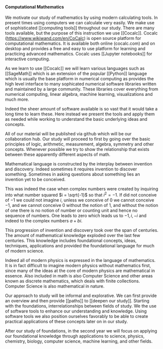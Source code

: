 #### Computational Mathematics

We motivate our study of mathematics by using modern calculating tools.  In present times using computers we can calculate very easily. We make use of sophisticated [[computing tools]] throughout our study.  There are many tools available, but the purpose of this instruction we use [[Cocalc]].  Cocalc (https://www.wikiwand.com/en/CoCalc) is open source platform for computational mathematics.  It is available both online (cocalc.com) and on desktop and provides a free and easy to use platform for learning and practicing advanced mathematics.  Cocalc uses [[Jupyter notebooks]] for interactive computing.

As we learn to use [[Cocalc]] we will learn various languages such as [[SageMath]] which is an extension of the popular [[Python]] language which is usually the base platform in numerical computing as provides the high level interface to many sophicated numerical software libraries written and maintained by a large community.   These libraries cover everything from numerical computing, linear algebra, machine learning, visualizations and much more.  

Indeed the sheer amount of software available is so vast that it would take a long time to learn  these.  Here instead we present the tools and apply them as needed while working to understand the basic underlying ideas and concepts.

All of our material will be published via github which will be our collaboration hub.  Our study will proceed to first by going over the basic principles of logic, arithmetic, measurement, algebra, symmetry and other concepts.  Whenever possible we try to show the relationship that exists between these apparently different aspects of math.  

Mathematical language is constructed by the interplay between invention and discovery.  Indeed sometimes it requires invention to discover something.  Sometimes in asking questions about something lies an invention yet to be conceived. 

This was indeed the case when complex numbers were created by inquiring into what number squared $i = \sqrt{-1}$ so that $i^2 = -1$.  If did not conceive of $-1$ we could not imagine $i$, unless we conceive of $0$ we cannot conceive  $-1$, and we cannot conceive $0$ without the notion of $1$, and without the notion of one there is no notion of number or counting unit and hence no sequence of numbers.  One leads to zero which leads us to $-1, i, -i$ and indeed to the complex numbers $a + bi$.

This progression of invention and discovery took over the span of centuries.  The amount of mathematical knowledge exploded over the last few centuries.  This knowledge includes foundational concepts, ideas, techniques, applications and provided the foundational language for much of modern science.  

Indeed all of modern physics is expressed in the language of mathematics.   It is in fact difficult to imagine modern physics without mathematics first, since many of the ideas at the core of modern physics are mathematical in essence.  Also included in math is also Computer Science and other areas known as discrete mathematics, which deals with finite collections.  Computer Science is also mathematical in nature.

Our approach to study will be informal and explorative.   We can first provide an overview and then provide [[paths]] to [[deepen our study]].  Starting with the foundations, interrelationships between fields of study.  We the use of software tools to enhance our understanding and knowledge.  Using software tools we also position ourselves favorably to be able to create practical applications of these concepts later on in our study.

After our study of foundations, in the second year we will focus on applying our foundational knowledge through applications to science, physics, chemistry, biology, computer science, machine learning,  and other fields.  